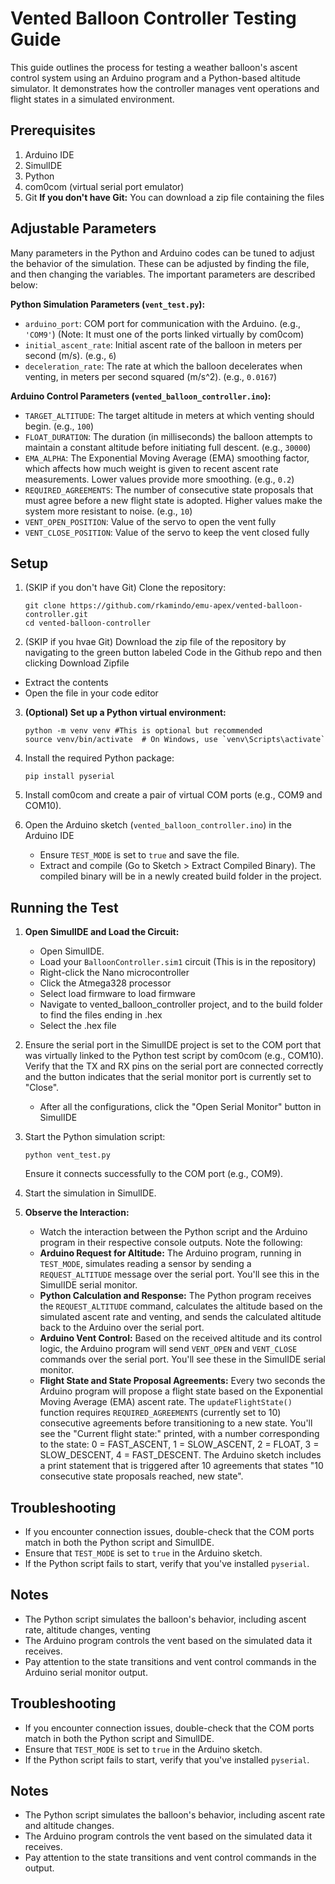 # Vented Balloon Controller Testing Guide

This guide outlines the process for testing a weather balloon's ascent control system using an Arduino program and a Python-based altitude simulator. It demonstrates how the controller manages vent operations and flight states in a simulated environment.

## Prerequisites

1.  Arduino IDE
2.  SimulIDE
3.  Python
4.  com0com (virtual serial port emulator)
5.  Git **If you don't have Git:** You can download a zip file containing the files

## Adjustable Parameters

Many parameters in the Python and Arduino codes can be tuned to adjust the behavior of the simulation. These can be adjusted by finding the file, and then changing the variables. The important parameters are described below:

**Python Simulation Parameters (`vent_test.py`):**

- `arduino_port`: COM port for communication with the Arduino. (e.g., `'COM9'`) (Note: It must one of the ports linked virtually by com0com)
- `initial_ascent_rate`: Initial ascent rate of the balloon in meters per second (m/s). (e.g., `6`)
- `deceleration_rate`: The rate at which the balloon decelerates when venting, in meters per second squared (m/s^2). (e.g., `0.0167`)

**Arduino Control Parameters (`vented_balloon_controller.ino`):**

- `TARGET_ALTITUDE`: The target altitude in meters at which venting should begin. (e.g., `100`)
- `FLOAT_DURATION`: The duration (in milliseconds) the balloon attempts to maintain a constant altitude before initiating full descent. (e.g., `30000`)
- `EMA_ALPHA`: The Exponential Moving Average (EMA) smoothing factor, which affects how much weight is given to recent ascent rate measurements. Lower values provide more smoothing. (e.g., `0.2`)
- `REQUIRED_AGREEMENTS`: The number of consecutive state proposals that must agree before a new flight state is adopted. Higher values make the system more resistant to noise. (e.g., `10`)
- `VENT_OPEN_POSITION`: Value of the servo to open the vent fully
- `VENT_CLOSE_POSITION`: Value of the servo to keep the vent closed fully

## Setup

1. (SKIP if you don't have Git) Clone the repository:

   ```
   git clone https://github.com/rkamindo/emu-apex/vented-balloon-controller.git
   cd vented-balloon-controller
   ```

2. (SKIP if you hvae Git) Download the zip file of the repository by navigating to the green button labeled Code in the Github repo and then clicking Download Zipfile

- Extract the contents
- Open the file in your code editor

3.  **(Optional) Set up a Python virtual environment:**

    ```
    python -m venv venv #This is optional but recommended
    source venv/bin/activate  # On Windows, use `venv\Scripts\activate`
    ```

4.  Install the required Python package:

    ```
    pip install pyserial
    ```

5.  Install com0com and create a pair of virtual COM ports (e.g., COM9 and COM10).

6.  Open the Arduino sketch (`vented_balloon_controller.ino`) in the Arduino IDE
    - Ensure `TEST_MODE` is set to `true` and save the file.
    - Extract and compile (Go to Sketch > Extract Compiled Binary). The compiled binary will be in a newly created build folder in the project.

## Running the Test

1.  **Open SimulIDE and Load the Circuit:**

    - Open SimulIDE.
    - Load your `BalloonController.sim1` circuit (This is in the repository)
    - Right-click the Nano microcontroller
    - Click the Atmega328 processor
    - Select load firmware to load firmware
    - Navigate to vented_balloon_controller project, and to the build folder to find the files ending in .hex
    - Select the .hex file

2.  Ensure the serial port in the SimulIDE project is set to the COM port that was virtually linked to the Python test script by com0com (e.g., COM10). Verify that the TX and RX pins on the serial port are connected correctly and the button indicates that the serial monitor port is currently set to "Close".

    - After all the configurations, click the "Open Serial Monitor" button in SimulIDE

3.  Start the Python simulation script:

    ```
    python vent_test.py
    ```

    Ensure it connects successfully to the COM port (e.g., COM9).

4.  Start the simulation in SimulIDE.

5.  **Observe the Interaction:**

    - Watch the interaction between the Python script and the Arduino program in their respective console outputs. Note the following:
    - **Arduino Request for Altitude:** The Arduino program, running in `TEST_MODE`, simulates reading a sensor by sending a `REQUEST_ALTITUDE` message over the serial port. You'll see this in the SimulIDE serial monitor.
    - **Python Calculation and Response:** The Python program receives the `REQUEST_ALTITUDE` command, calculates the altitude based on the simulated ascent rate and venting, and sends the calculated altitude back to the Arduino over the serial port.
    - **Arduino Vent Control:** Based on the received altitude and its control logic, the Arduino program will send `VENT_OPEN` and `VENT_CLOSE` commands over the serial port. You'll see these in the SimulIDE serial monitor.

    * **Flight State and State Proposal Agreements:** Every two seconds the Arduino program will propose a flight state based on the Exponential Moving Average (EMA) ascent rate. The `updateFlightState()` function requires `REQUIRED_AGREEMENTS` (currently set to 10) consecutive agreements before transitioning to a new state. You'll see the "Current flight state:" printed, with a number corresponding to the state: 0 = FAST_ASCENT, 1 = SLOW_ASCENT, 2 = FLOAT, 3 = SLOW_DESCENT, 4 = FAST_DESCENT. The Arduino sketch includes a print statement that is triggered after 10 agreements that states "10 consecutive state proposals reached, new state".

## Troubleshooting

- If you encounter connection issues, double-check that the COM ports match in both the Python script and SimulIDE.
- Ensure that `TEST_MODE` is set to `true` in the Arduino sketch.
- If the Python script fails to start, verify that you've installed `pyserial`.

## Notes

- The Python script simulates the balloon's behavior, including ascent rate, altitude changes, venting
- The Arduino program controls the vent based on the simulated data it receives.
- Pay attention to the state transitions and vent control commands in the Arduino serial monitor output.

## Troubleshooting

- If you encounter connection issues, double-check that the COM ports match in both the Python script and SimulIDE.
- Ensure that `TEST_MODE` is set to `true` in the Arduino sketch.
- If the Python script fails to start, verify that you've installed `pyserial`.

## Notes

- The Python script simulates the balloon's behavior, including ascent rate and altitude changes.
- The Arduino program controls the vent based on the simulated data it receives.
- Pay attention to the state transitions and vent control commands in the output.
